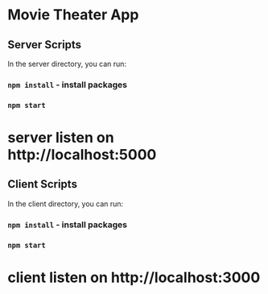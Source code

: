 # Movie Theater App

## Server Scripts

In the server directory, you can run:

### `npm install` - install packages

### `npm start`

# server listen on http://localhost:5000

## Client Scripts

In the client directory, you can run:

### `npm install` - install packages

### `npm start`

# client listen on http://localhost:3000
